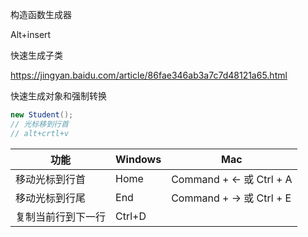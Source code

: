 构造函数生成器

Alt+insert

快速生成子类

https://jingyan.baidu.com/article/86fae346ab3a7c7d48121a65.html

快速生成对象和强制转换

```java
new Student(); 
// 光标移到行首
// alt+crtl+v
```

| 功能               | Windows | Mac                     |
| ------------------ | ------- | ----------------------- |
| 移动光标到行首     | Home    | Command + ← 或 Ctrl + A |
| 移动光标到行尾     | End     | Command + → 或 Ctrl + E |
| 复制当前行到下一行 | Ctrl+D  |                         |

